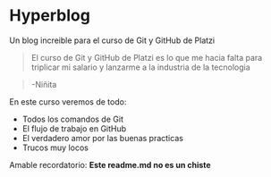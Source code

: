 # Hyperblog
Un blog increible para el curso de Git y GitHub de Platzi

> El curso de Git y GitHub de Platzi es lo que me hacia falta para triplicar mi salario y lanzarme a la industria de la tecnologia

> -Niñita

En este curso veremos de todo:
* Todos los comandos de Git
* El flujo de trabajo en GitHub
* El verdadero amor por las buenas practicas
* Trucos muy locos

Amable recordatorio: **Este readme.md no es un chiste**